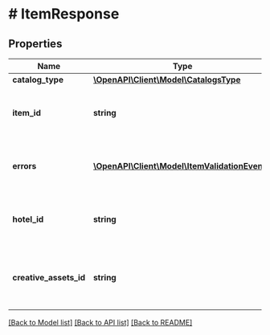 # # ItemResponse

## Properties

Name | Type | Description | Notes
------------ | ------------- | ------------- | -------------
**catalog_type** | [**\OpenAPI\Client\Model\CatalogsType**](CatalogsType.md) |  |
**item_id** | **string** | The catalog item id in the merchant namespace | [optional]
**errors** | [**\OpenAPI\Client\Model\ItemValidationEvent[]**](ItemValidationEvent.md) | Array with the errors for the item id requested | [optional]
**hotel_id** | **string** | The catalog hotel id in the merchant namespace | [optional]
**creative_assets_id** | **string** | The catalog creative assets id in the merchant namespace | [optional]

[[Back to Model list]](../../README.md#models) [[Back to API list]](../../README.md#endpoints) [[Back to README]](../../README.md)
